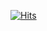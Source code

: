[![Hits](https://hits.sh/github.com/sbglbidhentljhoburhenfog/hits.svg)](https://hits.sh/github.com/sbglbidhentljhoburhenfog/hits/)
